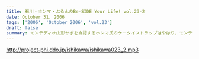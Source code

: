 ```yaml
---
title: 石川・ホンマ・ぶるんのBe-SIDE Your Life! vol.23-2
date: October 31, 2006
tags: ['2006', 'October 2006', 'vol.23']
draft: false
summary: モンテディオ山形サポを自認するホンマ氏のケータイストラップはやはり、モンテディオモデルだった．．．そんなホンマさんはやはり本日も遅刻．．．いったい全員がビシッと揃って時間キッカリで始まることはあるのだろうか、この番組わ・・・・NAMAE
---
```


http://project-phi.ddo.jp/ishikawa/ishikawa023_2.mp3
